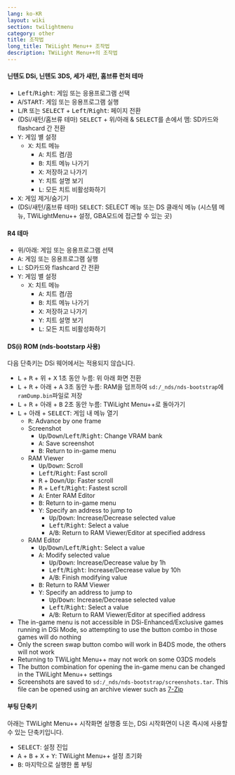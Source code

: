 ```yaml
---
lang: ko-KR
layout: wiki
section: twilightmenu
category: other
title: 조작법
long_title: TWiLight Menu++ 조작법
description: TWiLight Menu++의 조작법
---
```


#### 닌텐도 DSi, 닌텐도 3DS, 세가 새턴, 홈브류 런처 테마
- <kbd>Left</kbd>/<kbd>Right</kbd>: 게임 또는 응용프로그램 선택
- <kbd class="face">A</kbd>/<kbd>START</kbd>: 게임 또는 응용프로그램 실행
- <kbd class="l">L</kbd>/<kbd class="r">R</kbd> 또는 <kbd>SELECT</kbd> + <kbd>Left</kbd>/<kbd>Right</kbd>: 페이지 전환
- (DSi/새턴/홈브류 테마) <kbd>SELECT</kbd> + <kbd>위</kbd>/<kbd>아래</kbd> & <kbd>SELECT</kbd>를 손에서 뗌: SD카드와 flashcard 간 전환
- <kbd class="face">Y</kbd>: 게임 별 설정
   - <kbd class="face">X</kbd>: 치트 메뉴
      - <kbd class="face">A</kbd>: 치트 켬/끔
      - <kbd class="face">B</kbd>: 치트 메뉴 나가기
      - <kbd class="face">X</kbd>: 저장하고 나가기
      - <kbd class="face">Y</kbd>: 치트 설명 보기
      - <kbd class="l">L</kbd>: 모든 치트 비활성화하기
- <kbd class="face">X</kbd>: 게임 제거/숨기기
- (DSi/새턴/홈브류 테마) <kbd>SELECT</kbd>: SELECT 메뉴 또는 DS 클래식 메뉴 (시스템 메뉴, TWiLightMenu++ 설정, GBA모드에 접근할 수 있는 곳)

#### R4 테마
- <kbd>위</kbd>/<kbd>아래</kbd>: 게임 또는 응용프로그램 선택
- <kbd class="face">A</kbd>: 게임 또는 응용프로그램 실행
- <kbd class="l">L</kbd>: SD카드와 flashcard 간 전환
- <kbd class="face">Y</kbd>: 게임 별 설정
   - <kbd class="face">X</kbd>: 치트 메뉴
      - <kbd class="face">A</kbd>: 치트 켬/끔
      - <kbd class="face">B</kbd>: 치트 메뉴 나가기
      - <kbd class="face">X</kbd>: 저장하고 나가기
      - <kbd class="face">Y</kbd>: 치트 설명 보기
      - <kbd class="l">L</kbd>: 모든 치트 비활성화하기

#### DS(i) ROM (nds-bootstarp 사용)
다음 단축키는 DSi 웨어에서는 적용되지 않습니다.
- <kbd class="l">L</kbd> + <kbd class="r">R</kbd> + <kbd>위</kbd> + <kbd class="face">X</kbd> 1초 동안 누름: 위 아래 화면 전환
- <kbd class="l">L</kbd> + <kbd class="r">R</kbd> + <kbd>아래</kbd> + <kbd class="face">A</kbd> 3초 동안 누름: RAM을 덤프하여 `sd:/_nds/nds-bootstrap`에 `ramDump.bin`파일로 저장
- <kbd class="l">L</kbd> + <kbd class="r">R</kbd> + <kbd>아래</kbd> + <kbd class="face">B</kbd> 2초 동안 누름: TWiLight Menu++로 돌아가기
- <kbd class="l">L</kbd> + <kbd>아래</kbd> + <kbd>SELECT</kbd>: 게임 내 메뉴 열기
   - <kbd class="r">R</kbd>: Advance by one frame
   - Screenshot
      - <kbd>Up</kbd>/<kbd>Down</kbd>/<kbd>Left</kbd>/<kbd>Right</kbd>: Change VRAM bank
      - <kbd class="face">A</kbd>: Save screenshot
      - <kbd class="face">B</kbd>: Return to in-game menu
   - RAM Viewer
      - <kbd>Up</kbd>/<kbd>Down</kbd>: Scroll
      - <kbd>Left</kbd>/<kbd>Right</kbd>: Fast scroll
      - <kbd class="r">R</kbd> + <kbd>Down</kbd>/<kbd>Up</kbd>: Faster scroll
      - <kbd class="r">R</kbd> + <kbd>Left</kbd>/<kbd>Right</kbd>: Fastest scroll
      - <kbd class="face">A</kbd>: Enter RAM Editor
      - <kbd class="face">B</kbd>: Return to in-game menu
      - <kbd class="face">Y</kbd>: Specify an address to jump to
        - <kbd>Up</kbd>/<kbd>Down</kbd>: Increase/Decrease selected value
        - <kbd>Left</kbd>/<kbd>Right</kbd>: Select a value
        - <kbd class="face">A</kbd>/<kbd class="face">B</kbd>: Return to RAM Viewer/Editor at specified address
   - RAM Editor
      - <kbd>Up</kbd>/<kbd>Down</kbd>/<kbd>Left</kbd>/<kbd>Right</kbd>: Select a value
      - <kbd class="face">A</kbd>: Modify selected value
         - <kbd>Up</kbd>/<kbd>Down</kbd>: Increase/Decrease value by 1h
         - <kbd>Left</kbd>/<kbd>Right</kbd>: Increase/Decrease value by 10h
         - <kbd class="face">A</kbd>/<kbd class="face">B</kbd>: Finish modifying value
      - <kbd class="face">B</kbd>: Return to RAM Viewer
      - <kbd class="face">Y</kbd>: Specify an address to jump to
        - <kbd>Up</kbd>/<kbd>Down</kbd>: Increase/Decrease selected value
        - <kbd>Left</kbd>/<kbd>Right</kbd>: Select a value
        - <kbd class="face">A</kbd>/<kbd class="face">B</kbd>: Return to RAM Viewer/Editor at specified address
- The in-game menu is not accessible in DSi-Enhanced/Exclusive games running in DSi Mode, so attempting to use the button combo in those games will do nothing
- Only the screen swap button combo will work in B4DS mode, the others will not work
- Returning to TWiLight Menu++ may not work on some O3DS models
- The button combination for opening the in-game menu can be changed in the TWiLight Menu++ settings
- Screenshots are saved to `sd:/_nds/nds-bootstrap/screenshots.tar`. This file can be opened using an archive viewer such as [7-Zip](https://www.7-zip.org/)

#### 부팅 단축키
아래는 TWiLight Menu++ 시작화면 실행중 또는, DSi 시작화면이 나온 즉시에 사용할 수 있는 단축키입니다.

- <kbd>SELECT</kbd>: 설정 진입
- <kbd class="face">A</kbd> + <kbd class="face">B</kbd> + <kbd class="face">X</kbd> + <kbd class="face">Y</kbd>: TWiLight Menu++ 설정 초기화
- <kbd class="face">B</kbd>: 마지막으로 실행한 롬 부팅
